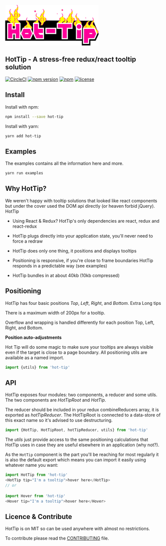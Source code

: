 [![HotTip](https://github.com/Swrve/hot-tip/raw/master/examples/hot-tip-sm.png?raw=true)](https://github.com/Swrve/hot-tip)

HotTip - A stress-free redux/react tooltip solution
-----------------

[![CircleCI](https://circleci.com/gh/Swrve/hot-tip.svg?style=shield)](https://circleci.com/gh/Swrve/hot-tip)
[![npm version](https://badge.fury.io/js/hot-tip.svg)](https://badge.fury.io/js/hot-tip)
[![npm](https://img.shields.io/npm/dm/hot-tip.svg)](https://github.com/Swrve/hot-tip)
[![license](https://img.shields.io/github/license/Swrve/hot-tip.svg)](https://github.com/Swrve/hot-tip/blob/master/LICENCE)

Install
---------------------------------

Install with npm:

```bash
npm install --save hot-tip
```

Install with yarn:

```bash
yarn add hot-tip
```

Examples
---------------------------------

The examples contains all the information here and more.

```bash
yarn run examples
```

Why HotTip?
---------------------------------

We weren't happy with tooltip solutions that looked like react components but under the cover used the DOM api directly (or heaven forbid jQuery). HotTip

  * Using React & Redux? HotTip's only dependencies are react, redux and react-redux

  * HotTip plugs directly into your application state, you'll never need to force a redraw

  * HotTip does only one thing, it positions and displays tooltips

  * Positioning is responsive, if you're close to frame boundaries HotTip responds in a predictable way (see examples)

  * HotTip bundles in at about 40kb (10kb compressed)

Positioning
---------------------------------

HotTip has four basic positions *Top*, *Left*, *Right*, and *Bottom*.
Extra Long tips

There is a maximum width of 200px for a tooltip.

Overflow and wrapping is handled differently for each position Top, Left, Right, and Bottom.

**Position auto-adjustments**

Hot Tip will do some magic to make sure your tooltips are always visible even if the target is close to a page boundary. All positioning utils are available as a named import.

```javascript
import {utils} from 'hot-tip'
```

API
---------------------------------

HotTip exposes four modules: two components, a reducer and some utils. The two components are *HotTipRoot* and *HotTip*.

The reducer should be included in your redux combineReducers array, it is exported as *hotTipReducer*. The HotTipRoot is connected to a data-store of this exact name so it's advised to use destructuring.

```javascript
import {HotTip, HotTipRoot, hotTipReducer, utils} from 'hot-tip'
```

The *utils* just provide access to the same positioning calculations that HotTip uses in case they are useful elsewhere in an application (why not?).

As the `HotTip` component is the part you'll be reaching for most regularly it is also the default export which means you can import it easily using whatever name you want:

```javascript
import HotTip from 'hot-tip'
<HotTip tip="I'm a tooltip">hover here</HotTip>
// or

import Hover from 'hot-tip'
<Hover tip="I'm a tooltip">hover here</Hover>
```

Licence & Contribute
---------------------------------

HotTip is on MIT so can be used anywhere with almost no restrictions.

To contribute please read the [CONTRIBUTING](CONTRIBUTING.md) file.
